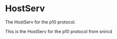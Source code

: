# HostServ
 The HostServ for the p10 protocol.
 
 This is the HostServ for the p10 protocol from snircd<br>
 
